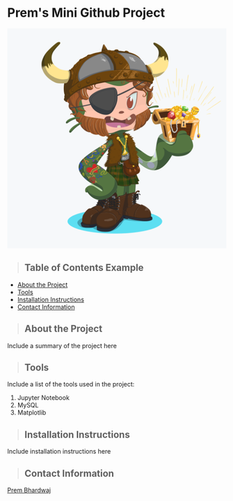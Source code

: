 # Prem's Mini Github Project
![github/Mini-Lesson 9.4/octocat-19.png](octocat-19.png "github Logo")

>## Table of Contents Example
* [About the Project](#projabout)
* [Tools](#projtools)
* [Installation Instructions](#projinstall)
* [Contact Information](#projcontact)
  
<a class="anchor" id="projabout"></a>
>## About the Project
Include a summary of the project here


<a class="anchor" id="projtools"></a>
>## Tools
Include a list of the tools used in the project:
1. Jupyter Notebook
2. MySQL
3. Matplotlib


<a class="anchor" id="projinstall"></a>
>## Installation Instructions
Include installation instructions here


<a class="anchor" id="projcontact"></a>
>## Contact Information
[Prem Bhardwaj](www.linkedin.com/in/prem-bhardwaj-pmp-itsm-csm-a6468743/detail/recent-activity/posts/)

